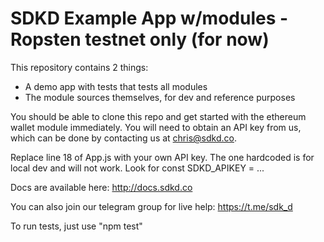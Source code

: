 # SDKD Example App w/modules - Ropsten testnet only (for now)

This repository contains 2 things:

* A demo app with tests that tests all modules
* The module sources themselves, for dev and reference purposes

You should be able to clone this repo and get started with the ethereum wallet module immediately.  You will need to obtain an API key from us, which can be done by contacting us at chris@sdkd.co.

Replace line 18 of App.js with your own API key.  The one hardcoded is for local dev and will not work. Look for const SDKD_APIKEY = ...

Docs are available here: http://docs.sdkd.co

You can also join our telegram group for live help: https://t.me/sdk_d

To run tests, just use "npm test"

